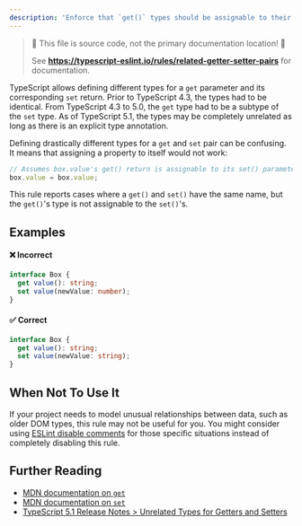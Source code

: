 ```yaml
---
description: 'Enforce that `get()` types should be assignable to their equivalent `set()` type.'
---
```


> 🛑 This file is source code, not the primary documentation location! 🛑
>
> See **https://typescript-eslint.io/rules/related-getter-setter-pairs** for documentation.

TypeScript allows defining different types for a `get` parameter and its corresponding `set` return.
Prior to TypeScript 4.3, the types had to be identical.
From TypeScript 4.3 to 5.0, the `get` type had to be a subtype of the `set` type.
As of TypeScript 5.1, the types may be completely unrelated as long as there is an explicit type annotation.

Defining drastically different types for a `get` and `set` pair can be confusing.
It means that assigning a property to itself would not work:

```ts
// Assumes box.value's get() return is assignable to its set() parameter
box.value = box.value;
```

This rule reports cases where a `get()` and `set()` have the same name, but the `get()`'s type is not assignable to the `set()`'s.

## Examples

<!--tabs-->

#### ❌ Incorrect

```ts
interface Box {
  get value(): string;
  set value(newValue: number);
}
```

#### ✅ Correct

```ts
interface Box {
  get value(): string;
  set value(newValue: string);
}
```

<!--/tabs-->

## When Not To Use It

If your project needs to model unusual relationships between data, such as older DOM types, this rule may not be useful for you.
You might consider using [ESLint disable comments](https://eslint.org/docs/latest/use/configure/rules#using-configuration-comments-1) for those specific situations instead of completely disabling this rule.

## Further Reading

- [MDN documentation on `get`](https://developer.mozilla.org/en-US/docs/Web/JavaScript/Reference/Functions/get)
- [MDN documentation on `set`](https://developer.mozilla.org/en-US/docs/Web/JavaScript/Reference/Functions/set)
- [TypeScript 5.1 Release Notes > Unrelated Types for Getters and Setters](https://www.typescriptlang.org/docs/handbook/release-notes/typescript-5-1.html#unrelated-types-for-getters-and-setters)
